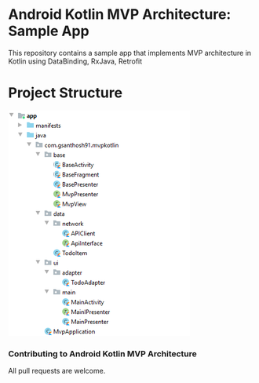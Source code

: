 # Android Kotlin MVP Architecture: Sample App
This repository contains a sample app that implements MVP architecture in Kotlin using DataBinding, RxJava, Retrofit


# Project Structure
![Structure](https://github.com/gsanthosh91/mvp-kotlin/blob/master/images/kotlin-mvp-structure.PNG)
<br>

### Contributing to Android Kotlin MVP Architecture
All pull requests are welcome.
